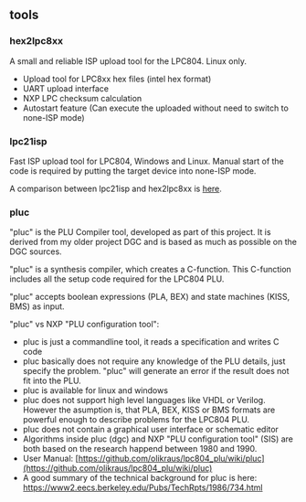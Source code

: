 ## tools

### hex2lpc8xx

A small and reliable ISP upload tool for the LPC804. Linux only. 

 - Upload tool for LPC8xx hex files (intel hex format)
 - UART upload interface
 - NXP LPC checksum calculation
 - Autostart feature (Can execute the uploaded without need to switch to none-ISP mode)

### lpc21isp

Fast ISP upload tool for LPC804, Windows and Linux. Manual 
start of the code is required by putting the target device into none-ISP mode.

A comparison between lpc21isp and hex2lpc8xx is [here](https://drolliblog.wordpress.com/2019/10/03/isp-upload-for-the-nxp-lpc804/).

### pluc

"pluc" is the PLU Compiler tool, developed as part of this project. 
It is derived from my older project DGC and is based as much as possible 
on the DGC sources.

"pluc" is a synthesis compiler, which creates a C-function. This C-function
includes all the setup code required for the LPC804 PLU.

"pluc" accepts boolean expressions (PLA, BEX) and state machines (KISS, BMS) as
input. 
 
"pluc" vs NXP "PLU configuration tool":
 - pluc is just a commandline tool, it reads a specification and writes C code
 - pluc basically does not require any knowledge of the PLU details, just specify the problem. "pluc" will generate an error if the result does not fit into the PLU.
 - pluc is available for linux and windows
 - pluc does not support high level languages like VHDL or Verilog. However the asumption is, that PLA, BEX, KISS or BMS formats are powerful enough to describe problems for the LPC804 PLU.
 - pluc does not contain a graphical user interface or schematic editor
 - Algorithms inside pluc (dgc) and NXP "PLU configuration tool" (SIS) are both based on the research happend between 1980 and 1990.
 - User Manual: [https://github.com/olikraus/lpc804_plu/wiki/pluc](https://github.com/olikraus/lpc804_plu/wiki/pluc)
 - A good summary of the technical background for pluc is here: https://www2.eecs.berkeley.edu/Pubs/TechRpts/1986/734.html

